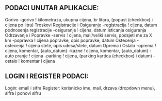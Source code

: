 PODACI UNUTAR APLIKACIJE:
-------------------------
Gorivo
    -gorivo
        ! kilometraza, ukupna cijena, br litara, (popust (checkbox) i cijena po litru)
Troskovi Registracije i Osiguranje
    -registracija
        ! cijena, datum podnosenja registracije
    -osiguranje
        ! cijena, datum isticanja osiguranja
Odrzavanje i Popravke
    -servis
        ! cijena, mali/veliki servis, podsjeti me za X km
    -popravka
        ! cijena popravke, opis popravke, datum
Ostecenja
    -ostecenja
        ! cijena stete, opis udesa/stete, datum
Oprema i Ostalo
    -oprema
        ! cijena, komentar, {auto_datum}
    -kazne
        ! cijena, komentar, {auto_datum}
    -auto pranje
        ! cijena
    -parking
        ! cijena, (parking kartica (checkbox) i datum)
    -ostalo
        ! komentar i cijena
        
        
LOGIN I REGISTER PODACI:
------------------------
Login: email i sifra
Register: korisnicko ime, mail, drzava (dropdown menu), sifra i ponovi sifru
